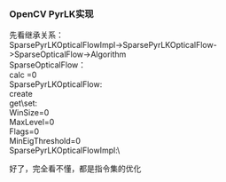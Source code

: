 <!--
 * @Author: Liu Weilong
 * @Date: 2021-02-03 07:42:38
 * @LastEditors: Liu Weilong
 * @LastEditTime: 2021-02-03 08:21:27
 * @Description: 
-->
### OpenCV PyrLK实现
先看继承关系：\
SparsePyrLKOpticalFlowImpl->SparsePyrLKOpticalFlow->SparseOpticalFlow->Algorithm\
SparseOpticalFlow：\
calc =0\
SparsePyrLKOpticalFlow:\
create\
get\set:\
WinSize=0\
MaxLevel=0\
Flags=0\
MinEigThreshold=0\
SparsePyrLKOpticalFlowImpl:\

好了，完全看不懂，都是指令集的优化

